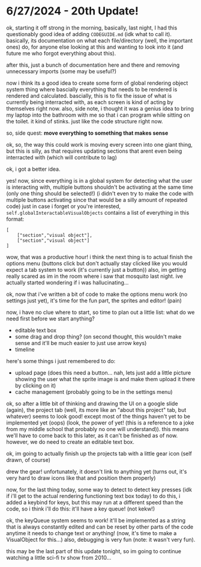 # 6/27/2024 - 20th Update!

ok, starting it off strong in the morning, basically, last night, I had this questionably good idea of adding `CODEGUIDE.md` (idk what to call it). basically, its documentation on what each file/directory (well, the important ones) do, for anyone else looking at this and wanting to look into it (and future me who forgot everything about this). 

after this, just a bunch of documentation here and there and removing unnecessary imports (some may be useful?)

now i think its a good idea to create some form of global rendering object system thing where bascially everything that needs to be rendered is rendered and calculated. bascially, this is to fix the issue of what is currently being interracted with, as each screen is kind of acting by themselves right now. also, side note, i thought it was a genius idea to bring my laptop into the bathroom with me so that i can program while sitting on the toilet. it kind of stinks. just like the code structure right now. 

so, side quest: **move everything to something that makes sense**

ok, so, the way this could work is moving every screen into one giant thing, but this is silly, as that requires updating sections that arent even being interracted with (which will contribute to lag)

ok, i got a better idea. 

yes! now, since everything is in a global system for detecting what the user is interacting with, multiple buttons shouldn't be activating at the same time (only one thing should be selected!) (i didn't even try to make the code with multiple buttons activating since that would be a silly amount of repeated code) just in case i forget or you're interested, `self.globalInteractableVisualObjects` contains a list of everything in this format: 

```
[
    ["section","visual object"],
    ["section","visual object"]
]
```

wow, that was a productive hour! i think the next thing is to actual finish the options menu (buttons click but don't actually stay clicked like you would expect a tab system to work (it's currently just a button)) also, im getting really scared as im in the room where i saw that mosquito last night. ive actually started wondering if i was hallucinating... 

ok, now that i've written a bit of code to make the options menu work (no settings just yet), it's time for the fun part, the sprites and editor! (pain)

now, i have no clue where to start, so time to plan out a little list: what do we need first before we start anything?
- editable text box
- some drag and drop thing? (on second thought, this wouldn't make sense and it'll be much easier to just use arrow keys)
- timeline

here's some things i just remembered to do:
- upload page (does this need a button... nah, lets just add a little picture showing the user what the sprite image is and make them upload it there by clicking on it)
- cache management (probably going to be in the settings menu)

ok, so after a little bit of thinking and drawing the UI on a google slide (again), the project tab (well, its more like an "about this project" tab, but whatever) seems to look good! except most of the things haven't yet to be implemented yet (oops) (look, the power of yet! (this is a reference to a joke from my middle school that probably no one will understand)). this means we'll have to come back to this later, as it can't be finished as of now. however, we do need to create an editable text box.

ok, im going to actually finish up the projects tab with a little gear icon (self drawn, of course)

drew the gear! unfortunately, it doesn't link to anything yet (turns out, it's very hard to draw icons like that and position them properly)

now, for the last thing today, some way to detect to detect key presses (idk if i'll get to the actual rendering functioning text box today) to do this, i added a keybind for keys, but this may run at a different speed than the code, so i think i'll do this: it'll have a key queue! (not kekw!)

ok, the keyQueue system seems to work! it'll be implemented as a string that is always constantly edited and can be reset by other parts of the code anytime it needs to change text or anything! (now, it's time to make a VisualObject for this...) also, debugging is very fun (note: it wasn't very fun).

this may be the last part of this update tonight, so im going to continue watching a little sci-fi tv show from 2010...